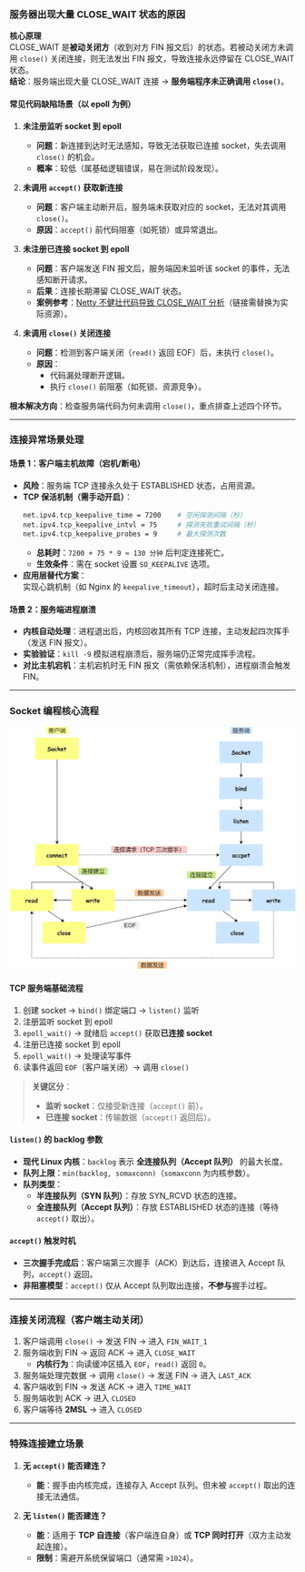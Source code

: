 

### **服务器出现大量 CLOSE_WAIT 状态的原因**
**核心原理**  
CLOSE_WAIT 是**被动关闭方**（收到对方 FIN 报文后）的状态。若被动关闭方未调用 `close()` 关闭连接，则无法发出 FIN 报文，导致连接永远停留在 CLOSE_WAIT 状态。  
**结论**：服务端出现大量 CLOSE_WAIT 连接 → **服务端程序未正确调用 `close()`**。



#### **常见代码缺陷场景（以 epoll 为例）**
1. **未注册监听 socket 到 epoll**  
   - **问题**：新连接到达时无法感知，导致无法获取已连接 socket，失去调用 `close()` 的机会。  
   - **概率**：较低（属基础逻辑错误，易在测试阶段发现）。

2. **未调用 `accept()` 获取新连接**  
   - **问题**：客户端主动断开后，服务端未获取对应的 socket，无法对其调用 `close()`。  
   - **原因**：`accept()` 前代码阻塞（如死锁）或异常退出。

3. **未注册已连接 socket 到 epoll**  
   - **问题**：客户端发送 FIN 报文后，服务端因未监听该 socket 的事件，无法感知断开请求。  
   - **后果**：连接长期滞留 CLOSE_WAIT 状态。  
   - **案例参考**：[Netty 不健壮代码导致 CLOSE_WAIT 分析](https://example.com)（链接需替换为实际资源）。

4. **未调用 `close()` 关闭连接**  
   - **问题**：检测到客户端关闭（`read()` 返回 EOF）后，未执行 `close()`。  
   - **原因**：  
     - 代码漏处理断开逻辑。  
     - 执行 `close()` 前阻塞（如死锁、资源竞争）。

**根本解决方向**：检查服务端代码为何未调用 `close()`，重点排查上述四个环节。

---

### **连接异常场景处理**
#### **场景 1：客户端主机故障（宕机/断电）**
- **风险**：服务端 TCP 连接永久处于 ESTABLISHED 状态，占用资源。  
- **TCP 保活机制（需手动开启）**：  
  ```bash
  net.ipv4.tcp_keepalive_time = 7200    # 空闲探测间隔（秒）
  net.ipv4.tcp_keepalive_intvl = 75     # 探测失败重试间隔（秒）
  net.ipv4.tcp_keepalive_probes = 9     # 最大探测次数
  ```
  - **总耗时**：`7200 + 75 * 9 ≈ 130 分钟` 后判定连接死亡。  
  - **生效条件**：需在 socket 设置 `SO_KEEPALIVE` 选项。  
- **应用层替代方案**：  
  实现心跳机制（如 Nginx 的 `keepalive_timeout`），超时后主动关闭连接。

#### **场景 2：服务端进程崩溃**
- **内核自动处理**：进程退出后，内核回收其所有 TCP 连接，主动发起四次挥手（发送 FIN 报文）。  
- **实验验证**：`kill -9` 模拟进程崩溃后，服务端仍正常完成挥手流程。  
- **对比主机宕机**：主机宕机时无 FIN 报文（需依赖保活机制），进程崩溃会触发 FIN。

---

### **Socket 编程核心流程**
![alt text](../Image/Socket机制.png)
#### **TCP 服务端基础流程**
1. 创建 socket → `bind()` 绑定端口 → `listen()` 监听  
2. 注册监听 socket 到 epoll  
3. `epoll_wait()` → 就绪后 `accept()` 获取**已连接 socket**  
4. 注册已连接 socket 到 epoll  
5. `epoll_wait()` → 处理读写事件  
6. 读事件返回 `EOF`（客户端关闭）→ 调用 `close()`  

> **关键区分**：  
> - **监听 socket**：仅接受新连接（`accept()` 前）。  
> - **已连接 socket**：传输数据（`accept()` 返回后）。

#### **`listen()` 的 backlog 参数**
- **现代 Linux 内核**：`backlog` 表示 **全连接队列（Accept 队列）** 的最大长度。  
- **队列上限**：`min(backlog, somaxconn)`（`somaxconn` 为内核参数）。  
- **队列类型**：  
  - **半连接队列（SYN 队列）**：存放 SYN_RCVD 状态的连接。  
  - **全连接队列（Accept 队列）**：存放 ESTABLISHED 状态的连接（等待 `accept()` 取出）。

#### **`accept()` 触发时机**
- **三次握手完成后**：客户端第三次握手（ACK）到达后，连接进入 Accept 队列，`accept()` 返回。  
- **非阻塞模型**：`accept()` 仅从 Accept 队列取出连接，**不参与**握手过程。

---

### **连接关闭流程（客户端主动关闭）**
1. 客户端调用 `close()` → 发送 FIN → 进入 `FIN_WAIT_1`  
2. 服务端收到 FIN → 返回 ACK → 进入 `CLOSE_WAIT`  
   - **内核行为**：向读缓冲区插入 `EOF`，`read()` 返回 `0`。  
3. 服务端处理完数据 → 调用 `close()` → 发送 FIN → 进入 `LAST_ACK`  
4. 客户端收到 FIN → 发送 ACK → 进入 `TIME_WAIT`  
5. 服务端收到 ACK → 进入 `CLOSED`  
6. 客户端等待 **2MSL** → 进入 `CLOSED`  

---

### **特殊连接建立场景**
1. **无 `accept()` 能否建连？**  
   - **能**：握手由内核完成，连接存入 Accept 队列。但未被 `accept()` 取出的连接无法通信。

2. **无 `listen()` 能否建连？**  
   - **能**：适用于 **TCP 自连接**（客户端连自身）或 **TCP 同时打开**（双方主动发起连接）。  
   - **限制**：需避开系统保留端口（通常需 `>1024`）。